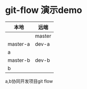 # git-flow 演示demo

| 本地     | 远端   |
| -------- | ------ |
|          | master |
| master-a | dev-a  |
| a        |        |
| master-b | dev-b  |
| b        |        |

a,b协同开发项目git flow

